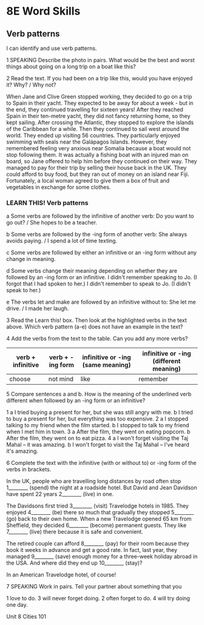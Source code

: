 # 8E Word Skills

## Verb patterns

I can identify and use verb patterns.

1 SPEAKING Describe the photo in pairs. What would be the best and worst things about going on a long trip on a boat like this?

2 Read the text. If you had been on a trip like this, would you have enjoyed it? Why? / Why not?

When Jane and Clive Green stopped working, they decided to go on a trip to Spain in their yacht. They expected to be away for about a week - but in the end, they continued travelling for sixteen years! After they reached Spain in their ten-metre yacht, they did not fancy returning home, so they kept sailing. After crossing the Atlantic, they stopped to explore the islands of the Caribbean for a while. Then they continued to sail west around the world. They ended up visiting 56 countries. They particularly enjoyed swimming with seals near the Galápagos Islands. However, they remembered feeling very anxious near Somalia because a boat would not stop following them. It was actually a fishing boat with an injured man on board, so Jane offered to help him before they continued on their way. They managed to pay for their trip by selling their house back in the UK. They could afford to buy food, but they ran out of money on an island near Fiji. Fortunately, a local woman agreed to give them a box of fruit and vegetables in exchange for some clothes.

### LEARN THIS! Verb patterns

a Some verbs are followed by the infinitive of another verb:
Do you want to go out? / She hopes to be a teacher.

b Some verbs are followed by the -ing form of another verb:
She always avoids paying. / I spend a lot of time texting.

c Some verbs are followed by either an infinitive or an -ing form without any change in meaning.

d Some verbs change their meaning depending on whether they are followed by an -ing form or an infinitive.
I didn't remember speaking to Jo. (I forgot that I had spoken to her.)
I didn't remember to speak to Jo. (I didn't speak to her.)

e The verbs let and make are followed by an infinitive without to:
She let me drive. / I made her laugh.

3 Read the Learn this! box. Then look at the highlighted verbs in the text above. Which verb pattern (a-e) does not have an example in the text?

4 Add the verbs from the text to the table. Can you add any more verbs?

| verb + infinitive | verb + -ing form | infinitive or -ing (same meaning) | infinitive or -ing (different meaning) |
|-------------------|-------------------|-----------------------------------|---------------------------------------|
| choose            | not mind          | like                              | remember                              |

5 Compare sentences a and b. How is the meaning of the underlined verb different when followed by an -ing form or an infinitive?

1 a I tried buying a present for her, but she was still angry with me.
  b I tried to buy a present for her, but everything was too expensive.
2 a I stopped talking to my friend when the film started.
  b I stopped to talk to my friend when I met him in town.
3 a After the film, they went on eating popcorn.
  b After the film, they went on to eat pizza.
4 a I won't forget visiting the Taj Mahal – it was amazing.
  b I won't forget to visit the Taj Mahal – I've heard it's amazing.

6 Complete the text with the infinitive (with or without to) or -ing form of the verbs in brackets.

In the UK, people who are travelling long distances by road often stop 1________ (spend) the night at a roadside hotel. But David and Jean Davidson have spent 22 years 2________ (live) in one.

The Davidsons first tried 3________ (visit) Travelodge hotels in 1985. They enjoyed 4________ (be) there so much that gradually they stopped 5________ (go) back to their own home. When a new Travelodge opened 65 km from Sheffield, they decided 6________ (become) permanent guests. They like 7________ (live) there because it is safe and convenient.

The retired couple can afford 8________ (pay) for their room because they book it weeks in advance and get a good rate. In fact, last year, they managed 9________ (save) enough money for a three-week holiday abroad in the USA. And where did they end up 10________ (stay)?

In an American Travelodge hotel, of course!

7 SPEAKING Work in pairs. Tell your partner about something that you

1 love to do.                3 will never forget doing.
2 often forget to do.      4 will try doing one day.

Unit 8 Cities 101